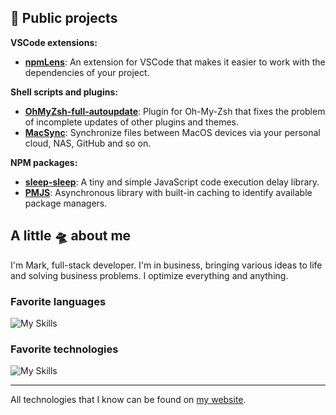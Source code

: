 ## 🫧 Public projects

**VSCode extensions:**

- **[npmLens](https://github.com/Pilaton/vscode-npm-lens-support)**: An extension for VSCode that makes it easier to work with the dependencies of your project.

**Shell scripts and plugins:**

- **[OhMyZsh-full-autoupdate](https://github.com/Pilaton/OhMyZsh-full-autoupdate)**: Plugin for Oh-My-Zsh that fixes the problem of incomplete updates of other plugins and themes.
- **[MacSync](https://github.com/Pilaton/MacSync)**: Synchronize files between MacOS devices via your personal cloud, NAS, GitHub and so on.

**NPM packages:**

- **[sleep-sleep](https://github.com/Pilaton/sleep-sleep)**: A tiny and simple JavaScript code execution delay library.
- **[PMJS](https://github.com/Pilaton/pmjs)**: Asynchronous library with built-in caching to identify available package managers.

## A little 🛸 about me

I'm Mark, full-stack developer.
I'm in business, bringing various ideas to life and solving business problems. I optimize everything and anything.

### Favorite languages

![My Skills](https://skillicons.dev/icons?i=ts,js,go)

### Favorite technologies

![My Skills](https://skillicons.dev/icons?i=react,vuejs,deno,nodejs,vite,tailwind)

---

All technologies that I know can be found on [my website](https://pilaton.com).
